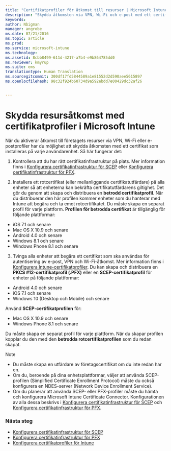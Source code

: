 ```yaml
---
title: "Certifikatprofiler för åtkomst till resurser | Microsoft Intune"
description: "Skydda åtkomsten via VPN, Wi-Fi och e-post med ett certifikat som installeras på varje användarenhet."
keywords: 
author: Nbigman
manager: angrobe
ms.date: 07/21/2016
ms.topic: article
ms.prod: 
ms.service: microsoft-intune
ms.technology: 
ms.assetid: 8cbb8499-611d-4217-a7b4-e9b864785dd0
ms.reviewer: kmyrup
ms.suite: ems
translationtype: Human Translation
ms.sourcegitcommit: 300df17fd5844589a1e81552d2d590aee5615897
ms.openlocfilehash: 98c32f924b60734d9a592ebdd7e00429dc32af26


---
```


# Skydda resursåtkomst med certifikatprofiler i Microsoft Intune
När du aktiverar åtkomst till företagets resurser via VPN, Wi-Fi eller e-postprofiler har du möjlighet att skydda åtkomsten med ett certifikat som installeras på varje användarenhet. Så här fungerar det:

1. Kontrollera att du har rätt certifikatinfrastruktur på plats. Mer information finns i [Konfigurera certifikatinfrastruktur för SCEP](configure-certificate-infrastructure-for-scep.md) eller [Konfigurera certifikatinfrastruktur för PFX](configure-certificate-infrastructure-for-pfx.md).

2. Installera ett rotcertifikat (eller mellanliggande certifikatutfärdare) på alla enheter så att enheterna kan bekräfta certifikatutfärdarens giltighet. Det gör du genom att skapa och distribuera en **betrodd certifikatprofil**. När du distribuerar den här profilen kommer enheter som du hanterar med Intune att begära och ta emot rotcertifikatet. Du måste skapa en separat profil för varje plattform. **Profilen för betrodda certifikat** är tillgänglig för följande plattformar:
 -  iOS 7.1 och senare
 -  Mac OS X 10.9 och senare
 -  Android 4.0 och senare
 -  Windows 8.1 och senare
 -  Windows Phone 8.1 och senare

3. Tvinga alla enheter att begära ett certifikat som ska användas för autentisering av e-post, VPN och Wi-Fi-åtkomst. Mer information finns i [Konfigurera Intune-certifikatprofiler](configure-intune-certificate-profiles.md). Du kan skapa och distribuera en **PKCS #12-certifikatprofil (.PFX)** eller en **SCEP-certifikatprofil** för enheter på följande plattformar:

-  Android 4.0 och senare
-  iOS 7.1 och senare
-  Windows 10 (Desktop och Mobile) och senare

Använd **SCEP-certifikatprofilen** för:
-   Mac OS X 10.9 och senare
-   Windows Phone 8.1 och senare

Du måste skapa en separat profil för varje plattform. När du skapar profilen kopplar du den med den **betrodda rotcertifikatprofilen** som du redan skapat.

> [!NOTE]           
> -    Du måste skapa en utfärdare av företagscertifikat om du inte redan har en.
>- Om du, beroende på dina enhetsplattformar, väljer att använda SCEP-profilen (Simplified Certificate Enrollment Protocol) måste du också konfigurera en NDES-server (Network Device Enrollment Service).
>-  Om du planerar att använda SCEP- eller PFX-profiler måste du hämta och konfigurera Microsoft Intune Certificate Connector.
> Konfigurationen av alla dessa beskrivs i [Konfigurera certifikatinfrastruktur för SCEP](configure-certificate-infrastructure-for-scep.md) och [Konfigurera certifikatinfrastruktur för PFX](configure-certificate-infrastructure-for-pfx.md).

### Nästa steg
- [Konfigurera certifikatinfrastruktur för SCEP](configure-certificate-infrastructure-for-scep.md)
- [Konfigurera certifikatinfrastruktur för PFX](configure-certificate-infrastructure-for-pfx.md)
- [Konfigurera certifikatprofiler för Intune](configure-intune-certificate-profiles.md)



<!--HONumber=Jul16_HO4-->


